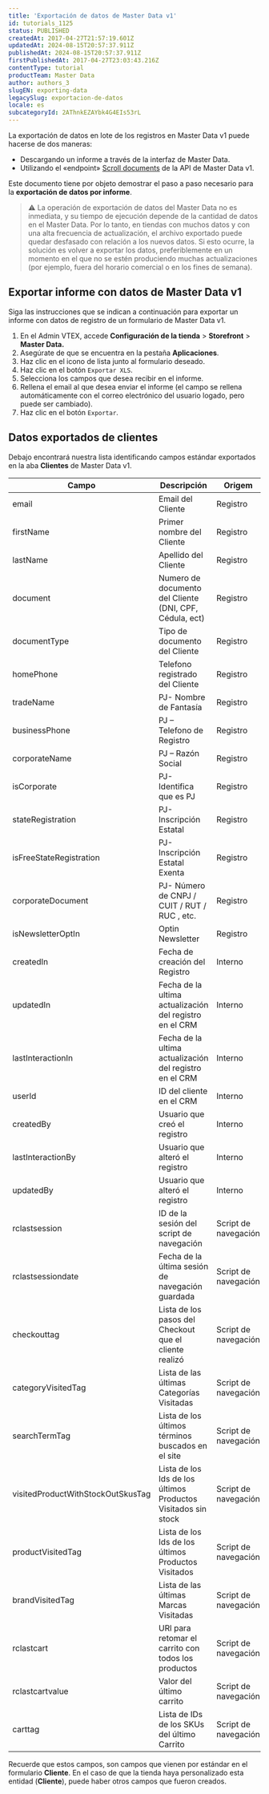 ```yaml
---
title: 'Exportación de datos de Master Data v1'
id: tutorials_1125
status: PUBLISHED
createdAt: 2017-04-27T21:57:19.601Z
updatedAt: 2024-08-15T20:57:37.911Z
publishedAt: 2024-08-15T20:57:37.911Z
firstPublishedAt: 2017-04-27T23:03:43.216Z
contentType: tutorial
productTeam: Master Data
author: authors_3
slugEN: exporting-data
legacySlug: exportacion-de-datos
locale: es
subcategoryId: 2AThnkEZAYbk4G4EIs53rL
---
```


La exportación de datos en lote de los registros en Master Data v1 puede hacerse de dos maneras:

* Descargando un informe a través de la interfaz de Master Data.
* Utilizando el «endpoint» [Scroll documents](https://developers.vtex.com/docs/api-reference/masterdata-api#get-/api/dataentities/-acronym-/scroll) de la API de Master Data v1.

Este documento tiene por objeto demostrar el paso a paso necesario para la __exportación de datos por informe__.

> ⚠️ La operación de exportación de datos del Master Data no es inmediata, y su tiempo de ejecución depende de la cantidad de datos en el Master Data. Por lo tanto, en tiendas con muchos datos y con una alta frecuencia de actualización, el archivo exportado puede quedar desfasado con relación a los nuevos datos. Si esto ocurre, la solución es volver a exportar los datos, preferiblemente en un momento en el que no se estén produciendo muchas actualizaciones (por ejemplo, fuera del horario comercial o en los fines de semana).

## Exportar informe con datos de Master Data v1

Siga las instrucciones que se indican a continuación para exportar un informe con datos de registro de un formulario de Master Data v1.

1. En el Admin VTEX, accede **Configuración de la tienda** > **Storefront** > **Master Data.**
2. Asegúrate de que se encuentra en la pestaña **Aplicaciones**.
3. Haz clic en el icono de lista <i class="fas fa-bars"></i> junto al formulario deseado.
4. Haz clic en el botón `Exportar XLS`.
6. Selecciona los campos que desea recibir en el informe.
7. Rellena el email al que desea enviar el informe (el campo se rellena automáticamente con el correo electrónico del usuario logado, pero puede ser cambiado).
8. Haz clic en el botón `Exportar`.

## Datos exportados de clientes

Debajo encontrará nuestra lista identificando campos estándar exportados en la aba **Clientes** de Master Data v1.

| Campo     | Descripción     | Origem     |
| ---------- | ---------- | ---------- |
| email       | Email del Cliente	       | Registro       |
| firstName       | Primer nombre del Cliente	       | Registro       |
| lastName       | Apellido del Cliente	       | Registro       |
| document       | Numero de documento del Cliente (DNI, CPF, Cédula, ect)	       | Registro       |
| documentType       | Tipo de documento del Cliente	       | Registro       |
| homePhone       | Telefono registrado del Cliente	       | Registro       |
| tradeName       | PJ- Nombre de Fantasía	       | Registro       |
| businessPhone       | PJ – Telefono de Registro	       | Registro       |
| corporateName       | PJ – Razón Social	       | Registro       |
| isCorporate       | PJ- Identifica que es PJ       | Registro       |
| stateRegistration       | PJ- Inscripción Estatal	       | Registro       |
| isFreeStateRegistration       | PJ- Inscripción Estatal Exenta	       | Registro       |
| corporateDocument       | PJ- Número de CNPJ / CUIT / RUT / RUC , etc.	       | Registro       |
| isNewsletterOptIn       | Optin Newsletter	       | Registro       |
| createdIn       | Fecha de creación del Registro	       | Interno       |
| updatedIn       | 	Fecha de la ultima actualización del registro en el CRM	       | Interno       |
| lastInteractionIn       | Fecha de la ultima actualización del registro en el CRM	       | Interno       |
| userId       | ID del cliente en el CRM	       | Interno       |
| createdBy       | Usuario que creó el registro	       | Interno       |
| lastInteractionBy       | Usuario que alteró el registro	       | Interno       |
| updatedBy       | Usuario que alteró el registro	       | Interno       |
| rclastsession       | ID de la sesión del script de navegación	       | Script de navegación       |
| rclastsessiondate       | Fecha de la última sesión de navegación guardada	       | Script de navegación       |
| checkouttag       | Lista de los pasos del Checkout que el cliente realizó	       | Script de navegación       |
| categoryVisitedTag       | Lista de las últimas Categorías Visitadas	       | Script de navegación       |
| searchTermTag       | Lista de los últimos términos buscados en el site	       | Script de navegación       |
| visitedProductWithStockOutSkusTag       | Lista de los Ids de los últimos Productos Visitados sin stock	       | Script de navegación       |
| productVisitedTag       | Lista de los Ids de los últimos Productos Visitados	       | Script de navegación       |
| brandVisitedTag       | Lista de las últimas Marcas Visitadas	       | Script de navegación       |
| rclastcart       | URl para retomar el carrito con todos los productos	       | Script de navegación       |
| rclastcartvalue       | Valor del último carrito	       | Script de navegación       |
| carttag       | Lista de IDs de los SKUs del último Carrito	       | Script de navegación       |

Recuerde que estos campos, son campos que vienen por estándar en el formulario __Cliente__. En el caso de que la tienda haya personalizado esta entidad (__Cliente__), puede haber otros campos que fueron creados.

